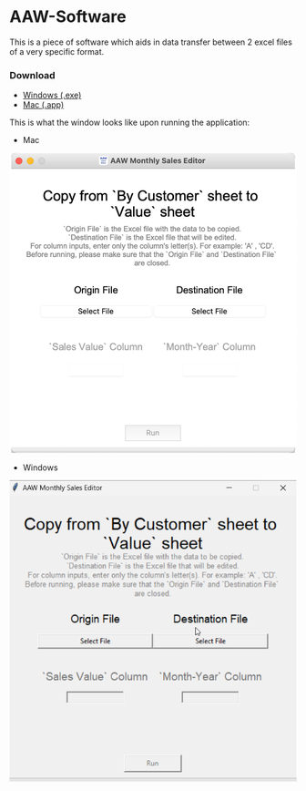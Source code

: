 # AAW-Software
This is a piece of software which aids in data transfer between 2 excel files of a very specific format.

### Download
- [Windows (.exe)](https://github.com/NourAshoush/AAW-Software/raw/main/application/AAW%20Excel%20Editor%20(windows).zip)
- [Mac (.app)](https://github.com/NourAshoush/AAW-Software/raw/main/application/AAW%20Excel%20Editor%20(macOS).zip)

This is what the window looks like upon running the application:
- Mac
<img width="612" alt="Mac GUI app preview" src="https://github.com/NourAshoush/AAW-Software/blob/main/assets/screenshots/mac-gui-screenshot.png">

- Windows
<img width="612" alt="Windows GUI app preview" src="https://github.com/NourAshoush/AAW-Software/blob/main/assets/screenshots/windows-gui-screenshot.png">
